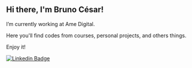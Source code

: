 ## Hi there, I'm Bruno César!

I’m currently working at Ame Digital.

Here you'll find codes from courses, personal projects, and others things.

Enjoy it!

[![Linkedin Badge](https://img.shields.io/badge/-LinkedIn-blue?style=flat&logo=Linkedin&logoColor=white&link=https://www.linkedin.com/in/brunocesardeveloper/)](https://www.linkedin.com/in/brunocesardeveloper/)
